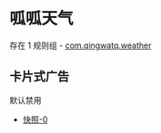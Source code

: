 # 呱呱天气

存在 1 规则组 - [com.qingwatq.weather](/src/apps/com.qingwatq.weather.ts)

## 卡片式广告

默认禁用

- [快照-0](https://i.gkd.li/i/13476350)
